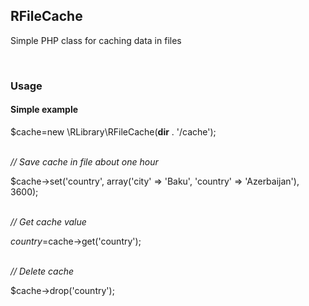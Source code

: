 <h2>RFileCache</h2>
<p>Simple PHP class for caching data in files</p>

<br/>

<h3>Usage</h3>

<p>
<h4>Simple example</h4>

$cache=new \RLibrary\RFileCache(__dir__ . '/cache');

<br/>
<i>// Save cache in file about one hour</i>
<br/>

$cache->set('country', array('city' => 'Baku', 'country' => 'Azerbaijan'), 3600);

<br/>
<i>// Get cache value</i>
<br/>

$country=$cache->get('country');

<br/>
<i>// Delete cache</i>
<br/>

$cache->drop('country');

<br/>
</p>